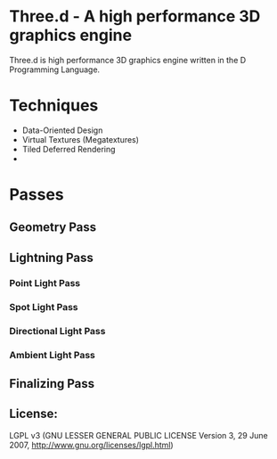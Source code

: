 Three.d - A high performance 3D graphics engine
======

Three.d is high performance 3D graphics engine written in the D Programming Language.

# Techniques
* Data-Oriented Design
* Virtual Textures (Megatextures)
* Tiled Deferred Rendering
* 

# Passes

## Geometry Pass

## Lightning Pass

### Point Light Pass

### Spot Light Pass

### Directional Light Pass

### Ambient Light Pass

## Finalizing Pass

License: 
--------
LGPL v3 (GNU LESSER GENERAL PUBLIC LICENSE Version 3, 29 June 2007, http://www.gnu.org/licenses/lgpl.html)
